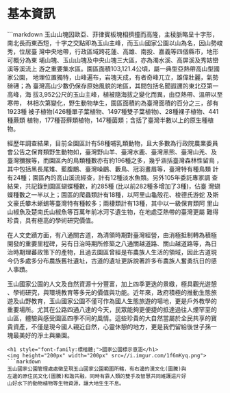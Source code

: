<style>
  html {
    height: 100%;
  }

  body {
    background-image: url("//i.imgur.com/DpG4BZn.png");
    background-repeat: no-repeat;
    background-attachment: fixed;
    background-position: center;
    background-size: cover;
  }
</style>

<h1 style="font-family:標楷體;">基本資訊</h1>
```markdown
玉山山塊因歐亞、菲律賓板塊相擠撞而高隆，主稜脈略呈十字形，南北長而東西短，十字之交點即為玉山主峰，而玉山國家公園以山為名，因山勢峻秀，位居臺
灣中央地帶，行政區域跨花蓮、高雄、南投、嘉義等四個縣市，地形可概分為東
埔山塊、玉山山塊及中央山塊三大區，亦為濁水溪、高屏溪及秀姑巒溪等溪流上
游之重要集水區。園區面積103,121.4公頃，屬一典型亞熱帶高山型國家公園，
地理位置獨特，山峰遍布，岩塊天成，有者奇峰兀立，雄偉壯麗，氣勢磅礡；為
臺灣高山少數仍保存原始風貌的地區，其間包括名聞遐邇的東北亞第一高峰，海
拔3,952公尺的玉山主峰，植被隨海拔之變化而異，由亞熱帶、溫帶以至寒帶，
林相次第變化，野生動物孳生，園區面積約為臺灣面積的百分之三，卻有1923種
被子植物(426種單子葉植物、1497種雙子葉植物)、28種裸子植物、441種蕨類
植物，177種苔蘚類植物，147種菌類；含括了臺灣半數以上的原生種植物。

經歷年調查結果，目前全園區計有58種哺乳類動物，且大多數為行政院農業委員
會公告之保育類野生動物如，臺灣野山羊、臺灣水鹿、臺灣黑熊、臺灣山羌、及
臺灣獼猴等，而園區內的鳥類種數亦有約196種之多，幾乎涵括臺灣森林性留鳥
，其中包括黑長尾雉、藍腹鷳、臺灣噪鶥、藪鳥、冠羽畫眉等，臺灣特有種鳥類
計有24種；園區內的高山溪流經查，計有12種淡水魚類。另外105年委託專家調
查結果，共記錄到園區蝴蝶種數，約285種 (比以前282種多增加了3種)，佔臺
灣蝴蝶種數之一半以上；園區的爬蟲類計有18種，以阿里山龜殼花、梭德氏游蛇
及斯文豪氏攀木蜥蜴等臺灣特有種較多；兩棲類計有13種，其中以一級保育類阿
里山山椒魚及楚南氏山椒魚等百萬年前冰河孓遺生物，在地處亞熱帶的臺灣更屬
難得珍貴，具有極高的學術研究價值。

在人文史蹟方面，有八通關古道，為清領時期對臺灣經營，由消極抵制轉為積極
開發的重要里程碑，另有日治時期所修築之八通關越道路、關山越道路等，為日
治時期理蕃政策下的產物，且過去園區曾經是布農族人生活的領域，因此古道現
今仍多處多分布農族舊社遺址，古道的遺址更訴說著許多布農族人奮勇抗日的感
人事蹟。

玉山國家公園的人文及自然資源十分豐富，加上四季更迭的景緻，極具觀光遊憩
、學術研究，與環境教育等多元的價值與功能。近年來，政府積極的推動生態旅
遊及山野教育，玉山國家公園不僅可作為國人生態旅遊的場地，更是戶外教學的
重要場所。尤其在公路四通八達的今天，民眾能夠更便捷的抵達過往人煙罕至的
山區，體驗與感受園區四季不同的風情。這些珍貴的大自然當屬於全民共享的寶
貴資產，不僅是現今國人親近自然，心靈休憩的地方，更是我們留給後世子孫一
塊最美好的淨土與樂園。
```
<h1 style="font-family:標楷體;">國家公園標示意涵</h1>
<img height="200px" width="200px" src=//i.imgur.com/1f6mKyq.png">
```markdown
玉山國家公園管理處處徽呈現玉山國家公園範圍所轄，有右邊的漢文化(圖騰)與
左邊的原住民文化(圖騰)和諧共融，同時有靠人類的雙手及智慧共同維護這片好
山好水下的動物植物等生物資源，讓大地生生不息。
```
